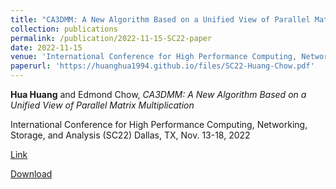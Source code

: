 ```yaml
---
title: "CA3DMM: A New Algorithm Based on a Unified View of Parallel Matrix Multiplication"
collection: publications
permalink: /publication/2022-11-15-SC22-paper
date: 2022-11-15
venue: 'International Conference for High Performance Computing, Networking, Storage, and Analysis (SC22)'
paperurl: 'https://huanghua1994.github.io/files/SC22-Huang-Chow.pdf'
---
```

**Hua Huang** and Edmond Chow, *CA3DMM: A New Algorithm Based on a Unified View of Parallel Matrix Multiplication* 

International Conference for High Performance Computing, Networking, Storage, and Analysis (SC22)
Dallas, TX, Nov. 13-18, 2022

[Link](https://www.computer.org/csdl/proceedings-article/sc/2022/544400a381/1I0bSU1fqx2)

[Download](https://huanghua1994.github.io/files/SC22-Huang-Chow.pdf)